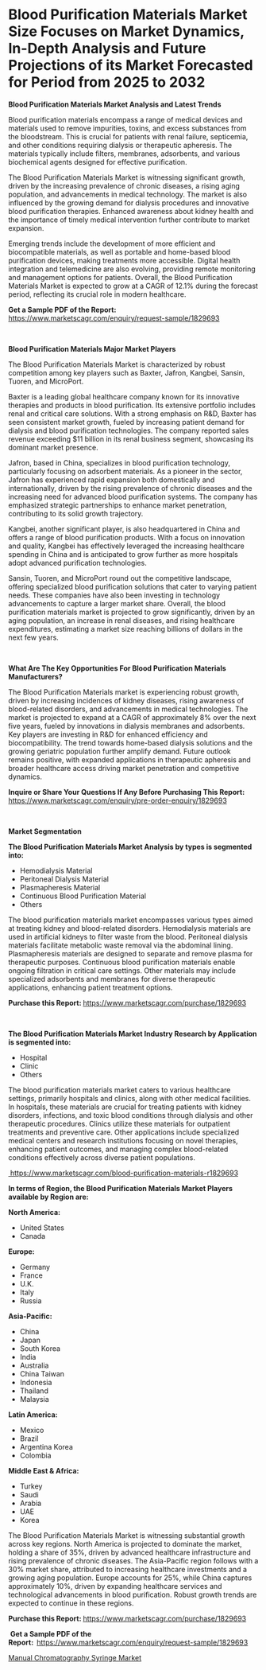 <p><h1>Blood Purification Materials Market Size Focuses on Market Dynamics, In-Depth Analysis and Future Projections of its Market Forecasted for Period from 2025 to 2032</h1></p><p><strong>Blood Purification Materials Market Analysis and Latest Trends</strong></p>
<p><p>Blood purification materials encompass a range of medical devices and materials used to remove impurities, toxins, and excess substances from the bloodstream. This is crucial for patients with renal failure, septicemia, and other conditions requiring dialysis or therapeutic apheresis. The materials typically include filters, membranes, adsorbents, and various biochemical agents designed for effective purification.</p><p>The Blood Purification Materials Market is witnessing significant growth, driven by the increasing prevalence of chronic diseases, a rising aging population, and advancements in medical technology. The market is also influenced by the growing demand for dialysis procedures and innovative blood purification therapies. Enhanced awareness about kidney health and the importance of timely medical intervention further contribute to market expansion.</p><p>Emerging trends include the development of more efficient and biocompatible materials, as well as portable and home-based blood purification devices, making treatments more accessible. Digital health integration and telemedicine are also evolving, providing remote monitoring and management options for patients. Overall, the Blood Purification Materials Market is expected to grow at a CAGR of 12.1% during the forecast period, reflecting its crucial role in modern healthcare.</p></p>
<p><strong>Get a Sample PDF of the Report:&nbsp;</strong> <a href="https://www.marketscagr.com/enquiry/request-sample/1829693?utm_campaign=3131&utm_medium=2&utm_source=Github&utm_content=ia&utm_term=05032025&utm_id=blood-purification-materials">https://www.marketscagr.com/enquiry/request-sample/1829693</a></p>
<p>&nbsp;</p>
<p><strong>Blood Purification Materials Major Market Players</strong></p>
<p><p>The Blood Purification Materials Market is characterized by robust competition among key players such as Baxter, Jafron, Kangbei, Sansin, Tuoren, and MicroPort. </p><p>Baxter is a leading global healthcare company known for its innovative therapies and products in blood purification. Its extensive portfolio includes renal and critical care solutions. With a strong emphasis on R&D, Baxter has seen consistent market growth, fueled by increasing patient demand for dialysis and blood purification technologies. The company reported sales revenue exceeding $11 billion in its renal business segment, showcasing its dominant market presence.</p><p>Jafron, based in China, specializes in blood purification technology, particularly focusing on adsorbent materials. As a pioneer in the sector, Jafron has experienced rapid expansion both domestically and internationally, driven by the rising prevalence of chronic diseases and the increasing need for advanced blood purification systems. The company has emphasized strategic partnerships to enhance market penetration, contributing to its solid growth trajectory.</p><p>Kangbei, another significant player, is also headquartered in China and offers a range of blood purification products. With a focus on innovation and quality, Kangbei has effectively leveraged the increasing healthcare spending in China and is anticipated to grow further as more hospitals adopt advanced purification technologies. </p><p>Sansin, Tuoren, and MicroPort round out the competitive landscape, offering specialized blood purification solutions that cater to varying patient needs. These companies have also been investing in technology advancements to capture a larger market share. Overall, the blood purification materials market is projected to grow significantly, driven by an aging population, an increase in renal diseases, and rising healthcare expenditures, estimating a market size reaching billions of dollars in the next few years.</p></p>
<p>&nbsp;</p>
<p><strong>What Are The Key Opportunities For Blood Purification Materials Manufacturers?</strong></p>
<p><p>The Blood Purification Materials market is experiencing robust growth, driven by increasing incidences of kidney diseases, rising awareness of blood-related disorders, and advancements in medical technologies. The market is projected to expand at a CAGR of approximately 8% over the next five years, fueled by innovations in dialysis membranes and adsorbents. Key players are investing in R&D for enhanced efficiency and biocompatibility. The trend towards home-based dialysis solutions and the growing geriatric population further amplify demand. Future outlook remains positive, with expanded applications in therapeutic apheresis and broader healthcare access driving market penetration and competitive dynamics.</p></p>
<p><strong>Inquire or Share Your Questions If Any Before Purchasing This Report:</strong> <a href="https://www.marketscagr.com/enquiry/pre-order-enquiry/1829693?utm_campaign=3131&utm_medium=2&utm_source=Github&utm_content=ia&utm_term=05032025&utm_id=blood-purification-materials">https://www.marketscagr.com/enquiry/pre-order-enquiry/1829693</a></p>
<p>&nbsp;</p>
<p><strong>Market Segmentation</strong></p>
<p><strong>The Blood Purification Materials Market Analysis by types is segmented into:</strong></p>
<p><ul><li>Hemodialysis Material</li><li>Peritoneal Dialysis Material</li><li>Plasmapheresis Material</li><li>Continuous Blood Purification Material</li><li>Others</li></ul></p>
<p><p>The blood purification materials market encompasses various types aimed at treating kidney and blood-related disorders. Hemodialysis materials are used in artificial kidneys to filter waste from the blood. Peritoneal dialysis materials facilitate metabolic waste removal via the abdominal lining. Plasmapheresis materials are designed to separate and remove plasma for therapeutic purposes. Continuous blood purification materials enable ongoing filtration in critical care settings. Other materials may include specialized adsorbents and membranes for diverse therapeutic applications, enhancing patient treatment options.</p></p>
<p><strong>Purchase this Report:&nbsp;</strong><a href="https://www.marketscagr.com/purchase/1829693?utm_campaign=3131&utm_medium=2&utm_source=Github&utm_content=ia&utm_term=05032025&utm_id=blood-purification-materials">https://www.marketscagr.com/purchase/1829693</a></p>
<p>&nbsp;</p>
<p><strong>The Blood Purification Materials Market Industry Research by Application is segmented into:</strong></p>
<p><ul><li>Hospital</li><li>Clinic</li><li>Others</li></ul></p>
<p><p>The blood purification materials market caters to various healthcare settings, primarily hospitals and clinics, along with other medical facilities. In hospitals, these materials are crucial for treating patients with kidney disorders, infections, and toxic blood conditions through dialysis and other therapeutic procedures. Clinics utilize these materials for outpatient treatments and preventive care. Other applications include specialized medical centers and research institutions focusing on novel therapies, enhancing patient outcomes, and managing complex blood-related conditions effectively across diverse patient populations.</p></p>
<p><a href="https://www.marketscagr.com/blood-purification-materials-r1829693?utm_campaign=3131&utm_medium=2&utm_source=Github&utm_content=ia&utm_term=05032025&utm_id=blood-purification-materials">&nbsp;https://www.marketscagr.com/blood-purification-materials-r1829693</a></p>
<p><strong>In terms of Region, the Blood Purification Materials Market Players available by Region are:</strong></p>
<p>
    <p> <strong> North America: </strong>
        <ul>
            <li>United States</li>
            <li>Canada</li>
        </ul>
        </p> 
    <p> <strong> Europe: </strong>
        <ul>
            <li>Germany</li>
            <li>France</li>
            <li>U.K.</li>
            <li>Italy</li>
            <li>Russia</li>
        </ul>
        </p> 
    <p> <strong> Asia-Pacific: </strong>
        <ul>
            <li>China</li>
            <li>Japan</li>
            <li>South Korea</li>
            <li>India</li>
            <li>Australia</li>
            <li>China Taiwan</li>
            <li>Indonesia</li>
            <li>Thailand</li>
            <li>Malaysia</li>
        </ul>
        </p> 
    <p> <strong> Latin America: </strong>
        <ul>
            <li>Mexico</li>
            <li>Brazil</li>
            <li>Argentina Korea</li>
            <li>Colombia</li>
        </ul>
        </p> 
    <p> <strong> Middle East & Africa: </strong>
        <ul>
            <li>Turkey</li>
            <li>Saudi</li>
            <li>Arabia</li>
            <li>UAE</li>
            <li>Korea</li>
        </ul>
    </p>
    </p>
<p><p>The Blood Purification Materials Market is witnessing substantial growth across key regions. North America is projected to dominate the market, holding a share of 35%, driven by advanced healthcare infrastructure and rising prevalence of chronic diseases. The Asia-Pacific region follows with a 30% market share, attributed to increasing healthcare investments and a growing aging population. Europe accounts for 25%, while China captures approximately 10%, driven by expanding healthcare services and technological advancements in blood purification. Robust growth trends are expected to continue in these regions.</p></p>
<p><strong>Purchase this Report: </strong><a href="https://www.marketscagr.com/purchase/1829693?utm_campaign=3131&utm_medium=2&utm_source=Github&utm_content=ia&utm_term=05032025&utm_id=blood-purification-materials">https://www.marketscagr.com/purchase/1829693</a></p>
<p>&nbsp;<strong>Get a Sample PDF of the Report:&nbsp;&nbsp;</strong><a href="https://www.marketscagr.com/enquiry/request-sample/1829693?utm_campaign=3131&utm_medium=2&utm_source=Github&utm_content=ia&utm_term=05032025&utm_id=blood-purification-materials">https://www.marketscagr.com/enquiry/request-sample/1829693</a></p>
<p><strong></strong></p>
<p><p><a href="https://github.com/lefiobakali/Market-Research-Report-List-1/blob/main/manual-chromatography-syringe-market.md?utm_campaign=3131&utm_medium=2&utm_source=Github&utm_content=ia&utm_term=05032025&utm_id=blood-purification-materials">Manual Chromatography Syringe Market</a></p></p>